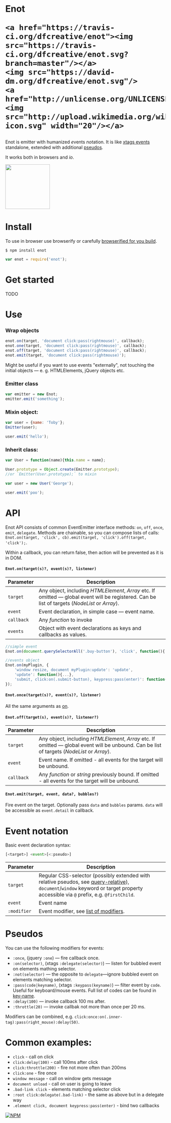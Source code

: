 <h1>
	Enot

	<a href="https://travis-ci.org/dfcreative/enot"><img src="https://travis-ci.org/dfcreative/enot.svg?branch=master"/></a>
	<img src="https://david-dm.org/dfcreative/enot.svg"/>
	<a href="http://unlicense.org/UNLICENSE"><img src="http://upload.wikimedia.org/wikipedia/commons/6/62/PD-icon.svg" width="20"/></a>
</h1>

Enot is emitter with humanized <em>e</em>vents <em>not</em>ation. It is like [xtags events](http://www.x-tags.org/docs#pseudos) standalone, extended with additional [pseudos](#pseudos).

It works both in browsers and _io_.

<img src="https://cdn.rawgit.com/dfcreative/enot/design/logo.png" height="140"/>


# Install

To use in browser use browserify or carefully [browserified for you build](enot.js).

`$ npm install enot`

```js
var enot = require('enot');
```

# Get started

TODO


# Use

### Wrap objects

```js
enot.on(target, 'document click:pass(rightmouse)', callback);
enot.one(target, 'document click:pass(rightmouse)', callback);
enot.off(target, 'document click:pass(rightmouse)', callback);
enot.emit(target, 'document click:pass(rightmouse)');
```

Might be useful if you want to use events "externally", not touching the initial objects — e. g. HTMLElements, jQuery objects etc.


### Emitter class

```js
var emitter = new Enot;
emitter.emit('something');
```

### Mixin object:

```js
var user = {name: 'Toby'};
Emitter(user);

user.emit('hello');
```

### Inherit class:

```js
var User = function(name){this.name = name};

User.prototype = Object.create(Emitter.prototype);
//or `Emitter(User.prototype);` to mixin

var user = new User('George');

user.emit('poo');
```


# API

Enot API consists of common EventEmitter interface methods: `on`, `off`, `once`, `emit`, `delegate`. Methods are chainable, so you can compose lists of calls: `Enot.on(target, 'click', cb).emit(target, 'click').off(target, 'click');`.

Within a callback, you can return false, then action will be prevented as it is in DOM.


#### `Enot.on(target(s)?, event(s)?, listener)`

| Parameter | Description |
|----|----|
| `target` | Any object, including _HTMLElement_, _Array_ etc. If omitted — global event will be registered. Can be list of targets (_NodeList_ or _Array_). |
| `event` | Event declaration, in simple case — event name. |
| `callback` | Any _function_ to invoke |
| `events` | Object with event declarations as keys and callbacks as values. |

```js
//simple event
Enot.on(document.querySelectorAll('.buy-button'), 'click', function(){...});

//events object
Enot.on(myPlugin, {
	'window resize, document myPlugin:update': 'update',
	'update': function(){...},
	'submit, click:on(.submit-button), keypress:pass(enter)': function(){...}
});
```

#### `Enot.once(target(s)?, event(s)?, listener)`

All the same arguments as [on](#on).


#### `Enot.off(target(s), event(s)?, listener?)`

| Parameter | Description |
|----|----|
| `target` | Any object, including _HTMLElement_, _Array_ etc. If omitted — global event will be unbound. Can be list of targets (_NodeList_ or _Array_). |
| `event` | Event name. If omitted - all events for the target will be unbound. |
| `callback` | Any _function_ or _string_ previously bound. If omitted - all events for the target will be unbound. |


#### `Enot.emit(target, event, data?, bubbles?)`

Fire event on the target. Optionally pass `data` and `bubbles` params. `data` will be accessible as `event.detail` in callback.



# Event notation

Basic event declaration syntax:

```js
[<target>] <event>[<:pseudo>]
```

| Parameter | Description |
|----|----|
| `target` | Regular CSS-selector (possibly extended with relative pseudos, see [query-relative](http://github.io/dfcreative/query-relative)), `document`/`window` keyword or target property accessible via `@` prefix, e.g. `@firstChild`. |
| `event` | Event name |
| `:modifier` | Event modifier, see [list of modifiers](#modifiers). |




# Pseudos

You can use the following modifiers for events:

* `:once`, (jquery `:one`) — fire callback once.
* `:on(selector)`, (xtags `:delegate(selector)`) — listen for bubbled event on elements mathing selector.
* `:not(selector)` — the opposite to `delegate`—ignore bubbled event on elements matching selector.
* `:pass(code|keyname)`, (xtags `:keypass(keyname)`) — filter event by `code`. Useful for keyboard/mouse events. Full list of codes can be found in [key-name](https://github.com/dfcreative/key-name).
* `:delay(100)` — invoke callback 100 ms after.
* `:throttle(20)` — invoke callbak not more than once per 20 ms.

Modifiers can be combined, e.g. `click:once:on(.inner-tag):pass(right_mouse):delay(50)`.



# Common examples:

* `click` - call on click
* `click:delay(100)` - call 100ms after click
* `click:throttle(200)` - fire not more often than 200ms
* `click:one` - fire once
* `window message` - call on window gets message
* `document unload` - call on user is going to leave
* `.bad-link click` - elements matching selector click
* `:root click:delegate(.bad-link)` - the same as above but in a delegate way
* `.element click, document keypress:pass(enter)` - bind two callbacks
<!-- `keypress:pass(ctrl + alt + del)` - catch windows task manager call -->
<!-- `keypress:pass(/y/i) + keypress:pass(/e/i) + keypress:pass(/s/i)` - catch user’s consent. -->
<!-- `touch` - normalized crossbrowser gesture -->
<!-- `all` - call on any event -->


[![NPM](https://nodei.co/npm/enot.png?downloads=true&downloadRank=true&stars=true)](https://nodei.co/npm/enot/)